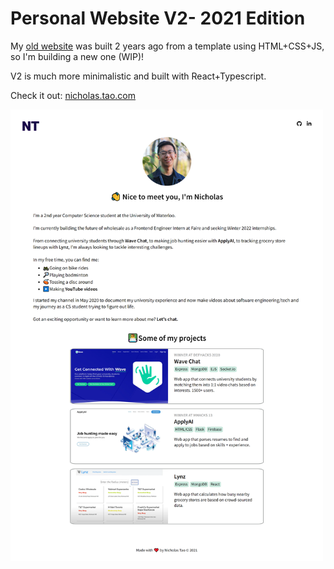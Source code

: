 # Personal Website V2- 2021 Edition

My [old website](https://github.com/nicholas-tao/nicholas-tao.github.io) was built 2 years ago from a template using HTML+CSS+JS, so I'm building a new one (WIP)!

V2 is much more minimalistic and built with React+Typescript.

Check it out: [nicholas.tao.com](https://nicholastao.com)

<img src="src/assets/screenshots/desktop-aug7.png" alt="Screenshot" width="500" />
